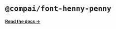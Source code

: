# `@compai/font-henny-penny`

[**Read the docs &rarr;**](https://components.ai/docs/typefaces/henny-penny)
